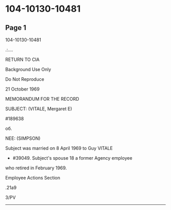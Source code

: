 # 104-10130-10481

## Page 1

104-10130-10481

.:....

RETURN TO CIA

Background Use Only

Do Not Reproduce

21 October 1969

MEMORANDUM FOR THE RECORD

SUBJECT: (VITALE, Mergaret E)

#189638

об.

NEE: (SIMPSON)

Subject was married on 8 April 1969 to Guy VITALE

- #39049. Subject's spouse 18 a former Agency employee

who retired in February 1969.

Employee Actions Section

.21a9

3/PV

---


